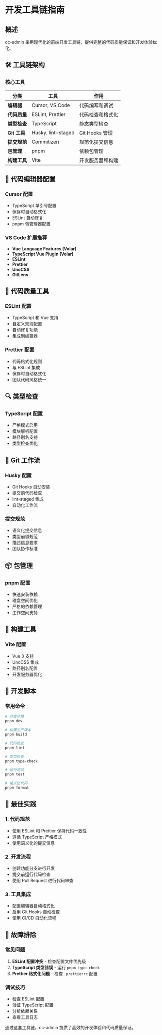 <!--
  @copyright Copyright (c) 2025 chichuang
  @license MIT
  @description cc-admin 企业级后台管理框架 - toolchain-guide
  本文件为 chichuang 原创，禁止擅自删除署名或用于商业用途。
-->

# 开发工具链指南

## 概述

cc-admin 采用现代化的前端开发工具链，提供完整的代码质量保证和开发体验优化。

## 🛠️ 工具链架构

### 核心工具

| 分类         | 工具               | 作用             |
| ------------ | ------------------ | ---------------- |
| **编辑器**   | Cursor, VS Code    | 代码编写和调试   |
| **代码质量** | ESLint, Prettier   | 代码检查和格式化 |
| **类型检查** | TypeScript         | 静态类型检查     |
| **Git 工具** | Husky, lint-staged | Git Hooks 管理   |
| **提交规范** | Commitizen         | 规范化提交信息   |
| **包管理**   | pnpm               | 依赖包管理       |
| **构建工具** | Vite               | 开发服务器和构建 |

## 🎯 代码编辑器配置

### Cursor 配置

- TypeScript 单引号配置
- 保存时自动格式化
- ESLint 自动修复
- pnpm 包管理器配置

### VS Code 扩展推荐

- **Vue Language Features (Volar)**
- **TypeScript Vue Plugin (Volar)**
- **ESLint**
- **Prettier**
- **UnoCSS**
- **GitLens**

## 🔧 代码质量工具

### ESLint 配置

- TypeScript 和 Vue 支持
- 自定义规则配置
- 自动修复功能
- 集成到编辑器

### Prettier 配置

- 代码格式化规则
- 与 ESLint 集成
- 保存时自动格式化
- 团队代码风格统一

## 🔍 类型检查

### TypeScript 配置

- 严格模式启用
- 模块解析配置
- 路径别名支持
- 类型检查优化

## 🐙 Git 工作流

### Husky 配置

- Git Hooks 自动安装
- 提交前代码检查
- lint-staged 集成
- 自动化工作流

### 提交规范

- 语义化提交信息
- 类型前缀规范
- 描述信息要求
- 团队协作标准

## 📦 包管理

### pnpm 配置

- 快速安装依赖
- 磁盘空间优化
- 严格的依赖管理
- 工作空间支持

## 🚀 构建工具

### Vite 配置

- Vue 3 支持
- UnoCSS 集成
- 路径别名配置
- 开发服务器优化

## 🔧 开发脚本

### 常用命令

```bash
# 开发环境
pnpm dev

# 构建生产版本
pnpm build

# 代码检查
pnpm lint

# 类型检查
pnpm type-check

# 运行测试
pnpm test

# 格式化代码
pnpm format
```

## 🎯 最佳实践

### 1. 代码规范

- 使用 ESLint 和 Prettier 保持代码一致性
- 遵循 TypeScript 严格模式
- 使用语义化的提交信息

### 2. 开发流程

- 创建功能分支进行开发
- 提交前运行代码检查
- 使用 Pull Request 进行代码审查

### 3. 工具集成

- 配置编辑器自动格式化
- 启用 Git Hooks 自动检查
- 使用 CI/CD 自动化流程

## 🔧 故障排除

### 常见问题

1. **ESLint 配置冲突** - 检查配置文件优先级
2. **TypeScript 类型错误** - 运行 `pnpm type-check`
3. **Prettier 格式化问题** - 检查 `.prettierrc` 配置

### 调试技巧

- 检查 ESLint 配置
- 验证 TypeScript 配置
- 分析依赖关系
- 查看工具日志

通过这套工具链，cc-admin 提供了高效的开发体验和代码质量保证。
